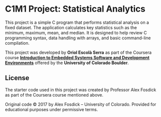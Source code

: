 # C1M1 Project: Statistical Analytics

This project is a simple C program that performs statistical analysis on a fixed dataset. The application calculates key statistics such as the minimum, maximum, mean, and median. It is designed to help review C programming syntax, data handling with arrays, and basic command-line compilation.

This project was developed by **Oriol Escolà Serra** as part of the Coursera course **[Introduction to Embedded Systems Software and Development Environments](https://www.coursera.org/learn/introduction-embedded-systems)** offered by the **University of Colorado Boulder**.

## License

The starter code used in this project was created by Professor Alex Fosdick as part of the Coursera course mentioned above.

Original code © 2017 by Alex Fosdick – University of Colorado. Provided for educational purposes under permissive terms.
